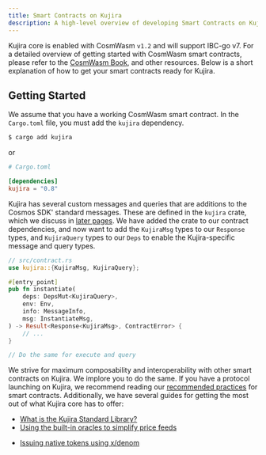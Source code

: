 ```yaml
---
title: Smart Contracts on Kujira
description: A high-level overview of developing Smart Contracts on Kujira.
---
```


Kujira core is enabled with CosmWasm `v1.2` and will support IBC-go v7. For a detailed overview of getting started with CosmWasm smart contracts, please refer to the [CosmWasm Book](https://book.cosmwasm.com/), and other resources. Below is a short explanation of how to get your smart contracts ready for Kujira.

## Getting Started

We assume that you have a working CosmWasm smart contract. In the `Cargo.toml` file, you must add the `kujira` dependency.

```bash
$ cargo add kujira
```

or

```toml
# Cargo.toml

[dependencies]
kujira = "0.8"
```
Kujira has several custom messages and queries that are additions to the Cosmos SDK' standard messages. These are defined in the `kujira` crate, which we discuss in [later pages](/kujira-rs). We have added the crate to our contract dependencies, and now want to add the `KujiraMsg` types to our `Response` types, and `KujiraQuery` types to our `Deps` to enable the Kujira-specific message and query types.

```rust
// src/contract.rs
use kujira::{KujiraMsg, KujiraQuery};

#[entry_point]
pub fn instantiate(
    deps: DepsMut<KujiraQuery>,
    env: Env,
    info: MessageInfo,
    msg: InstantiateMsg,
) -> Result<Response<KujiraMsg>, ContractError> {
    // ...
}

// Do the same for execute and query
```

We strive for maximum composability and interoperability with other smart contracts on Kujira. We implore you to do the same. If you have a protocol launching on Kujira, we recommend reading our [recommended practices](/guides/practices) for smart contracts. Additionally, we have several guides for getting the most out of what Kujira core has to offer:
* [What is the Kujira Standard Library?](/sc/kujira-rs)
* [Using the built-in oracles to simplify price feeds](/sc/oracles)
<!-- * [Scheduling recurring tasks using the scheduler](/sc/scheduler) -->
* [Issuing native tokens using x/denom](/sc/denom)
